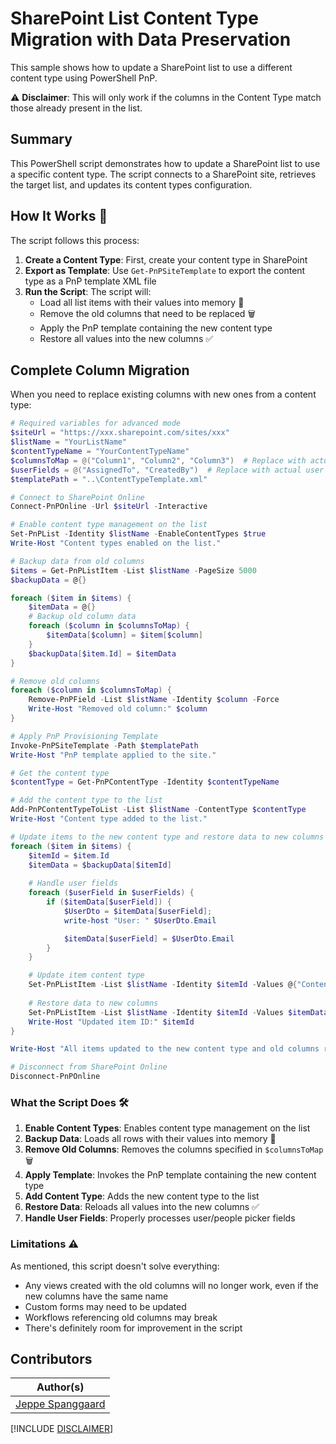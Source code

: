 # SharePoint List Content Type Migration with Data Preservation

This sample shows how to update a SharePoint list to use a different content type using PowerShell PnP.

⚠️ **Disclaimer**: This will only work if the columns in the Content Type match those already present in the list.

## Summary

This PowerShell script demonstrates how to update a SharePoint list to use a specific content type. The script connects to a SharePoint site, retrieves the target list, and updates its content types configuration.

## How It Works 🤔

The script follows this process:

1. **Create a Content Type**: First, create your content type in SharePoint
2. **Export as Template**: Use `Get-PnPSiteTemplate` to export the content type as a PnP template XML file
3. **Run the Script**: The script will:
   - Load all list items with their values into memory 🧠
   - Remove the old columns that need to be replaced 🗑️
   - Apply the PnP template containing the new content type
   - Restore all values into the new columns ✅

## Complete Column Migration

When you need to replace existing columns with new ones from a content type:

```powershell
# Required variables for advanced mode
$siteUrl = "https://xxx.sharepoint.com/sites/xxx"
$listName = "YourListName"
$contentTypeName = "YourContentTypeName"
$columnsToMap = @("Column1", "Column2", "Column3")  # Replace with actual column names
$userFields = @("AssignedTo", "CreatedBy")  # Replace with actual user field names if needed
$templatePath = "..\ContentTypeTemplate.xml"

# Connect to SharePoint Online
Connect-PnPOnline -Url $siteUrl -Interactive

# Enable content type management on the list
Set-PnPList -Identity $listName -EnableContentTypes $true
Write-Host "Content types enabled on the list."

# Backup data from old columns
$items = Get-PnPListItem -List $listName -PageSize 5000
$backupData = @{}

foreach ($item in $items) {
    $itemData = @{}
    # Backup old column data
    foreach ($column in $columnsToMap) {
        $itemData[$column] = $item[$column]
    }
    $backupData[$item.Id] = $itemData
}

# Remove old columns
foreach ($column in $columnsToMap) {
    Remove-PnPField -List $listName -Identity $column -Force
    Write-Host "Removed old column:" $column
}

# Apply PnP Provisioning Template
Invoke-PnPSiteTemplate -Path $templatePath
Write-Host "PnP template applied to the site."

# Get the content type
$contentType = Get-PnPContentType -Identity $contentTypeName

# Add the content type to the list
Add-PnPContentTypeToList -List $listName -ContentType $contentType
Write-Host "Content type added to the list."

# Update items to the new content type and restore data to new columns
foreach ($item in $items) {
    $itemId = $item.Id
    $itemData = $backupData[$itemId]
    
    # Handle user fields
    foreach ($userField in $userFields) {
        if ($itemData[$userField]) {
            $UserDto = $itemData[$userField];
            write-host "User: " $UserDto.Email

            $itemData[$userField] = $UserDto.Email
        }
    }

    # Update item content type
    Set-PnPListItem -List $listName -Identity $itemId -Values @{"ContentTypeId" = $contentType.Id }
    
    # Restore data to new columns
    Set-PnPListItem -List $listName -Identity $itemId -Values $itemData
    Write-Host "Updated item ID:" $itemId
}

Write-Host "All items updated to the new content type and old columns removed."

# Disconnect from SharePoint Online
Disconnect-PnPOnline
```

### What the Script Does 🛠️

1. **Enable Content Types**: Enables content type management on the list
2. **Backup Data**: Loads all rows with their values into memory 🧠
3. **Remove Old Columns**: Removes the columns specified in `$columnsToMap` 🗑️
4. **Apply Template**: Invokes the PnP template containing the new content type
5. **Add Content Type**: Adds the new content type to the list
6. **Restore Data**: Reloads all values into the new columns ✅
7. **Handle User Fields**: Properly processes user/people picker fields

### Limitations ⚠️

As mentioned, this script doesn't solve everything:
- Any views created with the old columns will no longer work, even if the new columns have the same name
- Custom forms may need to be updated
- Workflows referencing old columns may break
- There's definitely room for improvement in the script

## Contributors

| Author(s)                       |
| ------------------------------- |
| [Jeppe Spanggaard](https://github.com/jeppesc11) |


[!INCLUDE [DISCLAIMER](../../docfx/includes/DISCLAIMER.md)]
